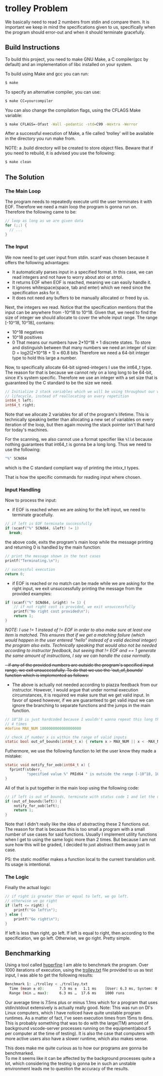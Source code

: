 # trolley Problem

We basically need to read 2 numbers from stdin and compare them.
It is important we keep in mind the specifications given to us, specifically when the program should error-out and when it should terminate gracefully.

## Build Instructions

To build this project, you need to make GNU Make, a C compiler(gcc by default) and an implementation of libc installed on your system.

To build using Make and gcc you can run:
```sh
$ make
```

To specify an alternative compiler, you can use:
```sh
$ make CC=yourcompiler
```

You can also change the compilation flags, using the CFLAGS Make variable:
```sh
$ make CFLAGS=-Ofast -Wall -pedantic -std=C99 -Wextra -Werror
```

After a successful execution of Make, a file called 'trolley' will be available in the directory you run make from.

NOTE: a .build directory will be created to store object files. Beware that if you need to rebuild, it is advised you use the following:

```sh
$ make clean
```

## The Solution

### The Main Loop
The program needs to repeatedly execute until the user terminates it with EOF. Therefore we need a main loop the program is gonna run on.
Therefore the following came to be:

```c
// loop as long as we are given data
for (;;) {
  // ...
}
```

### The Input
We now need to get user input from stdin.
scanf was chosen because it offers the following advantages:
- It automatically parses input in a specified format. In this case, we can read integers and not have to worry about atoi or strtol.
- It returns EOF when EOF is reached, meaning we can easily handle it.
- It ignores whitespace(space, tab and enter) which we need since the specification asks for it.
- It does not need any buffers to be manually allocated or freed by us.

Next, the integers we read. Notice that the specification mentions that the input can be anywhere from -10^18 to 10^18.
Given that, we need to find the size of integer we should allocate to cover the whole input range.
The range [-10^18, 10^18], contains:
* 10^18 negatives
* 10^18 positives
* 0
That means our numbers have 2\*10^18 + 1 discrete states.
To store and distinguish between that many numbers we need an integer of size:
D = log2(2\*10^18 + 1) ≈ 60.8 bits
Therefore we need a 64-bit integer type to hold this large a number.

Now, to specifically allocate 64-bit signed-integers I use the int64\_t type. The reason for that is because we cannot rely on a long long to be 64-bit, since it's system specific.
Therefore we use an integer with a set size that is guaranteed by the C standard to be the size we need.

```c
// Initialize 2 stack variables which we will be using throughout our whole
// lifecycle, instead of reallocating on every repetition
int64_t left;
int64_t right;
```

Note that we allocate 2 variables for all of the program's lifetime. This is technically speaking better than allocating a new set of variables on every  
iteration of the loop, but then again moving the stack pointer isn't that hard for today's machines.

For the scanning, we also cannot use a format specifier like `%lld` because nothing guarantees that int64\_t is gonna be a long long. Thus we need to use the following:
```c
"%" SCNd64
```
which is the C standard compliant way of printing the intxx\_t types.

That is how the specific commands for reading input where chosen.

### Input Handling
Now to process the input:
- if EOF is reached when we are asking for the left input, we need to terminate gracefully.

```c
// if left is EOF terminate successfully
if (scanf("%" SCNd64, &left) != 1)
  break;
```
the above code, exits the program's main loop while the message printing and returning 0 is handled by the main function:

```c
// print the message shown in the test cases
printf("Terminating.\n");

// successful execution
return 0;
```

- if EOF is reached or no match can be made while we are asking for the right input, we exit unsuccessfully printing the message from the provided examples:

```c
if (scanf("%" SCNd64, &right) != 1) {
    // if not right cost is provided, we exit unsuccessfully
    printf("No right cost provided\n");
    return 1;
}
```
*NOTE: I use != 1 instead of != EOF in order to also make sure at least one item is matched. This ensures that if we get a matching failure
(which would happen in the user entered "hello" instead of a valid decimal integer) the program also exits.
Technically speaking that would also not be needed according to instructor feedback, but seeing that != EOF and == 1 generate the same amount of instructions, I say we can handle the case normally.*

~~- if any of the provided numbers are outside the program's specified input range, we exit unsuccessfully.
To do that we use the 'out\_of\_bounds' function which is implemented as follows:~~
- The above is actually not needed according to piazza feedback from our instructor.
However, I would argue that under normal execution circumstances, it is required we make sure that we get valid input.
In favor of speed however, if we are guaranteed to get valid input we can ignore the branching to separate functions and the jumps in the main function.

```c
// 10^18 is just hardcoded because I wouldn't wanna repeat this long thing like
// 4 times
#define MAX_NUM 1000000000000000000

// check if number x is within the range of valid inputs
static bool out_of_bounds(int64_t x) { return x > MAX_NUM || x < -MAX_NUM; }
```

Futhermore, we use the following function to let the user know they made a mistake:

```c
static void notify_for_oob(int64_t x) {
  fprintf(stderr,
          "specified value %" PRId64 " is outside the range [-10^18, 10^18]\n", x);
}
```

All of that is put together in the main loop using the following code:


```c
// if left is out of bounds, terminate with status code 1 and let the user know 
if (out_of_bounds(left)) {
    notify_for_oob(left);
    return 1;
}
```
Note that I didn't really like the idea of abstracting these 2 functions out. The reason for that is because this is too small a program with a small number of use cases for said functions.
Usually I implement utility functions when I get to using the same logic more than 2 times. But because I am not sure how this will be graded, I decided to just abstract them away just in case.

PS: the static modifier makes a function local to the current translation unit. Its usage is intentional.

### The Logic
Finally the actual logic:

```c
// if right is greater than or equal to left, we go left.
// otherwise we go right
if (left <= right) {
    printf("Go left\n");
} else {
    printf("Go right\n");
}
```

If left is less than right, go left.
If left is equal to right, then according to the specification, we go left.
Otherwise, we go right.
Pretty simple.

## Benchmarking
Using a tool called [hyperfine](https://github.com/sharkdp/hyperfine) I am able to benchmark the program.
Over 1000 iterations of execution, using the [trolley.txt](./trolley.txt) file provided to us as test input,
I was able to get the following results:
```sh
Benchmark 1: ./trolley < ./trolley.txt
  Time (mean ± σ):       7.5 ms ±   1.1 ms    [User: 6.3 ms, System: 0.5 ms]
  Range (min … max):     6.3 ms …  17.6 ms    1000 runs
```

Our average time is 7.5ms plus or minus 1.1ms which for a program that uses stdin/stdout extensively is actually really good.
Note: This was run on DI's Linux computers, which I have noticed have quite unstable program runtimes. As a matter of fact, I've seen execution times from 15ms to 6ms.
This is probably something that was to do with the large(TM) amount of background vscode-server processes running on the equipment(about 5 per computer at the time of testing).
It is also the case that computers with more active users also have a slower runtime, which also makes sense.

This does make me quite curious as to how our programs are gonna be benchmarked.  
To me it seems like it can be affected by the background processes quite a lot, which considering the testing is gonna be in such an unstable environment leads me to question the accuracy of the results.

